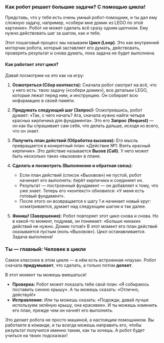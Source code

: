 ### Как робот решает большие задачи? С помощью цикла!

Представь, что у тебя есть очень умный робот-помощник, и ты дал ему сложную задачу, например, «собери мне домик из LEGO по этой картинке». Робот не может сделать всё сразу одним щелчком. Ему нужно действовать шаг за шагом, как и тебе.

Этот пошаговый процесс мы называем **Цикл (Loop)**. Это как внутренний моторчик робота, который заставляет его думать, действовать, проверять результат и снова думать, пока задача не будет выполнена.

#### Как работает этот цикл?

Давай посмотрим на это как на игру:

1.  **Осмотреться (Сбор контекста):** Сначала робот смотрит на всё, что у него есть: твою задачу («собери домик»), все детальки LEGO, которые лежат перед ним, и инструкцию. Он собирает всю информацию в своей памяти.

2.  **Придумать следующий шаг (Запрос):** Осмотревшись, робот думает: «Так, с чего начать? Ага, сначала нужно найти четыре красных кирпичика для фундамента». Это его **Запрос (Request)** — он как бы спрашивает сам себя, что делать дальше, исходя из всего, что он знает.

3.  **Получить план действий (Обработка вызовов):** Его мысль превращается в конкретный план: «Действие №1: Взять красный кирпичик». Это действие называется **Вызов (Call)**. У него может быть несколько таких «вызовов» в плане.

4.  **Сделать и посмотреть (Выполнение и обратная связь):**
    *   Если план действий (список «Вызовов») не пустой, робот начинает его выполнять: берёт кирпичики и соединяет их.
    *   Результат — построенный фундамент — он добавляет к тому, что уже знает. Теперь его «контекст» обновился: «У меня есть готовый фундамент».
    *   После этого он возвращается к шагу 1 и начинает новый круг: осматривается, думает над следующим шагом и так далее.

5.  **Финиш! (Завершение):** Робот повторяет этот цикл снова и снова. Но в какой-то момент, подумав, он понимает: «Больше никаких действий не нужно. Домик готов!» В этот момент его план действий оказывается пустым (ноль «Вызовов»). Цикл останавливается. Задача выполнена!

### Ты — главный: Человек в цикле

Самое классное в этом цикле — в нём есть встроенная «пауза». Робот сначала **придумывает**, что сделать, а только потом **делает**.

В этот момент ты можешь вмешаться!

*   **Проверка:** Робот может показать тебе свой план: «Я собираюсь поставить синюю крышу». А ты можешь сказать: «Отлично, действуй!»
*   **Исправление:** Или ты можешь сказать: «Подожди, давай лучше используем зелёную крышу, она красивее». И ты можешь изменить его план, прежде чем он начнёт его выполнять.

Это делает робота не просто машиной, а настоящим помощником. Вы работаете в команде, и ты всегда можешь направить его, чтобы результат получился именно таким, как ты хочешь. А робот будет учиться на твоих подсказках!